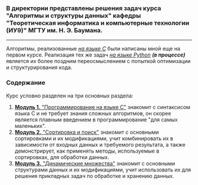 ### В директории представлены решения задач курса "Алгоритмы и структуры данных" кафедры "Теоретическая информатика и компьютерные технологии (ИУ9)" МГТУ им. Н. Э. Баумана.
***

Алгоритмы, реализованные [_на языке C_](./C/) были написаны мной еще на первом курсе. Реализация тех же задач [_на языке Python_](./Python) _**(в процессе)**_ является их более поздним переосмыслением с попыткой оптимизации и структурирования кода. 

### Содержание
Курс условно разделен на три основных раздела:
1. [**Модуль 1.** "Программирование на языке С"](./C/Module%201) знакомит с синтаксисом языка C и не требует знания сложных алгоритмов, он скорее является плавным введением в программирование "для самых маленьких".
2. [**Модуль 2.** "Сортировка и поиск"](./C/Module%202)  знакомит с основными сортировками и их модификациями, учит комбинировать их в зависимости от входных данных и требуемого результата, а также демонстрирует, как применять методы, используемые в сортировках, для обработки данных.
3. [**Модуль 3.** "Динамические множества"](./C/Module%203) знакомит с основными структурами данных и их модификациями, учит использовать их для решения прикладных задач по обработке и хранению данных.